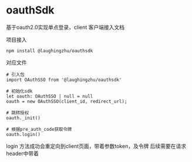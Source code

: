 <!--
 * @Description: 
 * @Author: LaughingZhu
 * @Date: 2021-05-14 10:54:31
 * @LastEditros: 
 * @LastEditTime: 2021-05-15 13:57:22
-->
# oauthSdk
基于oauth2.0实现单点登录，client 客户端接入文档

项目接入
```
npm install @laughingzhu/oauthsdk
```

对应文件
```
# 引入包
import OAuthSSO from '@laughingzhu/oauthsdk'

# 初始化sdk
let oauth: OAuthSSO | null = null
oauth = new OAuthSSO(client_id, redirect_url);

# 跳转授权
oauth._init()

# 根据pre_auth_code获取令牌
oauth.login()

```

login 方法成功会重定向到client页面，带着参数token，及令牌
后续需要在请求header中带着